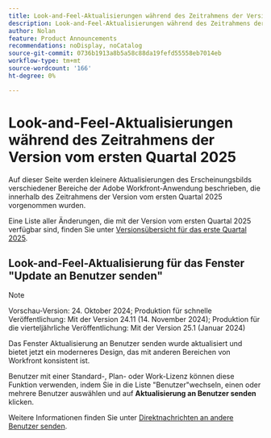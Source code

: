 ```yaml
---
title: Look-and-Feel-Aktualisierungen während des Zeitrahmens der Version vom ersten Quartal 2025
description: Look-and-Feel-Aktualisierungen während des Zeitrahmens der Version vom ersten Quartal 2025
author: Nolan
feature: Product Announcements
recommendations: noDisplay, noCatalog
source-git-commit: 0736b1913a8b5a58c88da19fefd55558eb7014eb
workflow-type: tm+mt
source-wordcount: '166'
ht-degree: 0%

---
```


# Look-and-Feel-Aktualisierungen während des Zeitrahmens der Version vom ersten Quartal 2025

Auf dieser Seite werden kleinere Aktualisierungen des Erscheinungsbilds verschiedener Bereiche der Adobe Workfront-Anwendung beschrieben, die innerhalb des Zeitrahmens der Version vom ersten Quartal 2025 vorgenommen wurden.

Eine Liste aller Änderungen, die mit der Version vom ersten Quartal 2025 verfügbar sind, finden Sie unter [Versionsübersicht für das erste Quartal 2025](/help/quicksilver/product-announcements/product-releases/25-q1-release-activity/25-q1-release-overview.md).

## Look-and-Feel-Aktualisierung für das Fenster &quot;Update an Benutzer senden&quot;

>[!NOTE]
>
>Vorschau-Version: 24. Oktober 2024; Produktion für schnelle Veröffentlichung: Mit der Version 24.11 (14. November 2024); Produktion für die vierteljährliche Veröffentlichung: Mit der Version 25.1 (Januar 2024)

Das Fenster Aktualisierung an Benutzer senden wurde aktualisiert und bietet jetzt ein moderneres Design, das mit anderen Bereichen von Workfront konsistent ist.

Benutzer mit einer Standard-, Plan- oder Work-Lizenz können diese Funktion verwenden, indem Sie in die Liste &quot;Benutzer&quot;wechseln, einen oder mehrere Benutzer auswählen und auf **Aktualisierung an Benutzer senden** klicken.

Weitere Informationen finden Sie unter [Direktnachrichten an andere Benutzer senden](/help/quicksilver/people-teams-and-groups/work-directly-with-others/send-direct-messages-to-other-users.md).

